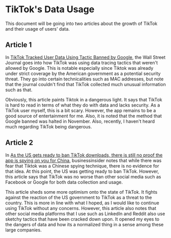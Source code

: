 # TikTok's Data Usage

This document will be going into two articles about the growth of TikTok and their usage of users' data.

## Article 1

In [TikTok Tracked User Data Using Tactic Banned by Google](https://www.wsj.com/articles/tiktok-tracked-user-data-using-tactic-banned-by-google-11597176738), the Wall Street Journal goes into how TikTok was using data tracing tactics that weren't allowed by Google. This is notable especially since Tiktok was already under strict coverage by the American government as a potential security threat. They go into certain technicalities such as MAC addresses, but note that the journal couldn't find that TikTok collected much unusual information such as that.

Obviously, this article paints Tiktok in a dangerous light. It says that TikTok is hard to read in terms of what they do with data and lacks security. As a TikTok user myself, this is a bit scary. However, the app remains to be a good source of entertainment for me. Also, it is noted that the method that Google banned was halted in November. Also, recently, I haven't heard much regarding TikTok being dangerous.

## Article 2

In [As the US gets ready to ban TikTok downloads, there is still no proof the app is spying on you for China](https://www.businessinsider.com/tiktok-explainer-privacy-facebook-google-2020-7), businessinsider notes that while there was fear that Tiktok was a Chinese spying technique, there is no evidence for that idea. At this point, the US was getting ready to ban TikTok. However, this article says that TikTok was no worse than other social media such as Facebook or Google for both data collection and usage.

This article sheds some more optimism onto the state of TikTok. It fights against the reaction of the US government to TikTok as a threat to the country. This is more in line with what I hoped, as I would like to continue using TikTok without any concerns. However, this article also notes that other social media platforms that I use such as LinkedIn and Reddit also use sketchy tactics that have been cracked down upon. It opened my eyes to the dangers of data and how its a normalized thing in a sense among these large companies.
